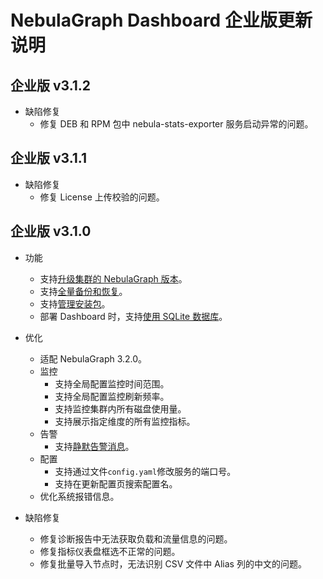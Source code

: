 # NebulaGraph Dashboard 企业版更新说明

## 企业版 v3.1.2

- 缺陷修复
  - 修复 DEB 和 RPM 包中 nebula-stats-exporter 服务启动异常的问题。

## 企业版 v3.1.1

- 缺陷修复
  - 修复 License 上传校验的问题。

## 企业版 v3.1.0

- 功能
  - 支持[升级集群的 NebulaGraph 版本](../../nebula-dashboard-ent/4.cluster-operator/operator/version-upgrade.md)。
  - 支持[全量备份和恢复](../../nebula-dashboard-ent/4.cluster-operator/cluster-information/backup-and-restore.md)。
  - 支持[管理安装包](../../nebula-dashboard-ent/system-settings/manage-package.md)。
  - 部署 Dashboard 时，支持[使用 SQLite 数据库](../../nebula-dashboard-ent/2.deploy-connect-dashboard-ent.md)。

- 优化
  - 适配 NebulaGraph 3.2.0。
  - 监控
    - 支持全局配置监控时间范围。
    - 支持全局配置监控刷新频率。
    - 支持监控集群内所有磁盘使用量。
    - 支持展示指定维度的所有监控指标。
  - 告警
    - 支持[静默告警消息](../../nebula-dashboard-ent/4.cluster-operator/9.notification.md)。
  - 配置
    - 支持通过文件`config.yaml`修改服务的端口号。
    - 支持在更新配置页搜索配置名。
  - 优化系统报错信息。

- 缺陷修复
  - 修复诊断报告中无法获取负载和流量信息的问题。
  - 修复指标仪表盘框选不正常的问题。
  - 修复批量导入节点时，无法识别 CSV 文件中 Alias 列的中文的问题。